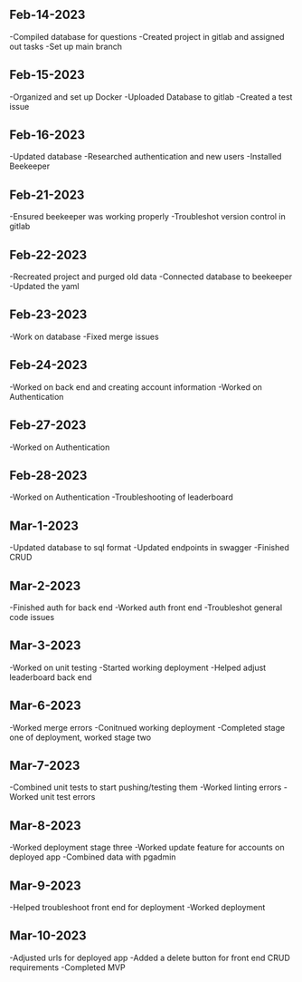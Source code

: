 ## Feb-14-2023
-Compiled database for questions
-Created project in gitlab and assigned out tasks
-Set up main branch
## Feb-15-2023
-Organized and set up Docker
-Uploaded Database to gitlab
-Created a test issue
## Feb-16-2023
-Updated database
-Researched authentication and new users
-Installed Beekeeper
## Feb-21-2023
-Ensured beekeeper was working properly
-Troubleshot version control in gitlab
## Feb-22-2023
-Recreated project and purged old data
-Connected database to beekeeper
-Updated the yaml
## Feb-23-2023
-Work on database
-Fixed merge issues
## Feb-24-2023
-Worked on back end and creating account information
-Worked on Authentication
## Feb-27-2023
-Worked on Authentication
## Feb-28-2023
-Worked on Authentication
-Troubleshooting of leaderboard
## Mar-1-2023
-Updated database to sql format
-Updated endpoints in swagger
-Finished CRUD
## Mar-2-2023
-Finished auth for back end
-Worked auth front end
-Troubleshot general code issues
## Mar-3-2023
-Worked on unit testing
-Started working deployment
-Helped adjust leaderboard back end
## Mar-6-2023
-Worked merge errors
-Conitnued working deployment
-Completed stage one of deployment, worked stage two
## Mar-7-2023
-Combined unit tests to start pushing/testing them
-Worked linting errors
-Worked unit test errors
## Mar-8-2023
-Worked deployment stage three
-Worked update feature for accounts on deployed app
-Combined data with pgadmin
## Mar-9-2023
-Helped troubleshoot front end for deployment
-Worked deployment
## Mar-10-2023
-Adjusted urls for deployed app
-Added a delete button for front end CRUD requirements
-Completed MVP
